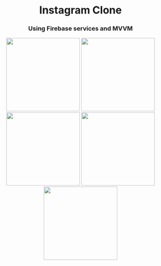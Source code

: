 <h1 align="center">Instagram Clone</h1>
<h3 align="center">Using Firebase services and MVVM</h3>

<p align="center">
  <img src="" width="200" />
  <img src="" width="200" />
  <img src="" width="200" />
  <img src="" width="200" />
  <img src="" width="200" />
</p>
